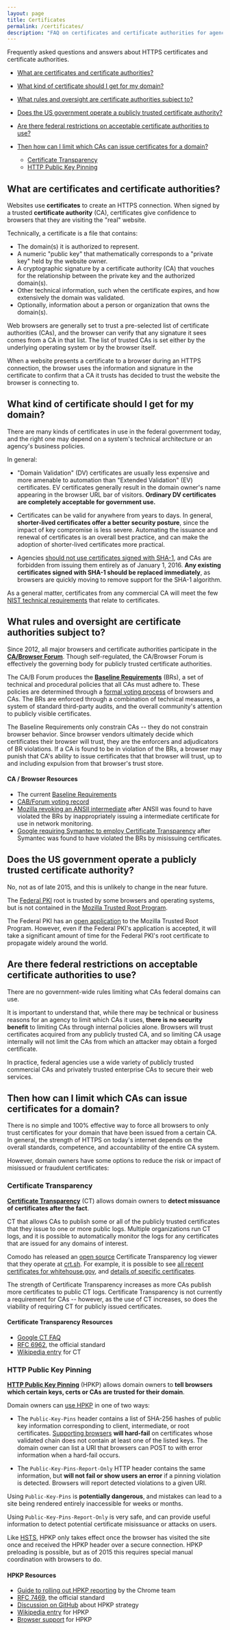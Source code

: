 ```yaml
---
layout: page
title: Certificates
permalink: /certificates/
description: "FAQ on certificates and certificate authorities for agencies migrating to HTTPS."
---
```


Frequently asked questions and answers about HTTPS certificates and certificate authorities.

* [What are certificates and certificate authorities?](#what-are-certificates-and-certificate-authorities?)
* [What kind of certificate should I get for my domain?](#what-kind-of-certificate-should-i-get-for-my-domain?)
* [What rules and oversight are certificate authorities subject to?](#what-rules-and-oversight-are-certificate-authorities-subject-to?)
* [Does the US government operate a publicly trusted certificate authority?](#does-the-us-government-operate-a-publicly-trusted-certificate-authority?)
* [Are there federal restrictions on acceptable certificate authorities to use?](#are-there-federal-restrictions-on-acceptable-certificate-authorities-to-use?)
* [Then how can I limit which CAs can issue certificates for a domain?](#then-how-can-i-limit-which-cas-can-issue-certificates-for-a-domain?)

  * [Certificate Transparency](#certificate-transparency)
  * [HTTP Public Key Pinning](#http-public-key-pinning)

## What are certificates and certificate authorities?

Websites use **certificates** to create an HTTPS connection. When signed by a trusted **certificate authority** (CA), certificates give confidence to browsers that they are visiting the "real" website.

Technically, a certificate is a file that contains:

* The domain(s) it is authorized to represent.
* A numeric "public key" that mathematically corresponds to a "private key" held by the website owner.
* A cryptographic signature by a certificate authority (CA) that vouches for the relationship between the private key and the authorized domain(s).
* Other technical information, such when the certificate expires, and how extensively the domain was validated.
* Optionally, information about a person or organization that owns the domain(s).

Web browsers are generally set to trust a pre-selected list of certificate authorities (CAs), and the browser can verify that any signature it sees comes from a CA in that list. The list of trusted CAs is set either by the underlying operating system or by the browser itself.

When a website presents a certificate to a browser during an HTTPS connection, the browser uses the information and signature in the certificate to confirm that a CA it trusts has decided to trust the website the browser is connecting to.

## What kind of certificate should I get for my domain?

There are many kinds of certificates in use in the federal government today, and the right one may depend on a system's technical architecture or an agency's business policies.

In general:

* "Domain Validation" (DV) certificates are usually less expensive and more amenable to automation than "Extended Validation" (EV) certificates. EV certificates generally result in the domain owner's name appearing in the browser URL bar of visitors. **Ordinary DV certificates are completely acceptable for government use.**

* Certificates can be valid for anywhere from years to days. In general, **shorter-lived certificates offer a better security posture**, since the impact of key compromise is less severe. Automating the issuance and renewal of certificates is an overall best practice, and can make the adoption of shorter-lived certificates more practical.

* Agencies [should not use certificates signed with SHA-1](/technical-guidelines/#signature-algorithms), and CAs are forbidden from issuing them entirely as of January 1, 2016. **Any existing certificates signed with SHA-1 should be replaced immediately**, as browsers are quickly moving to remove support for the SHA-1 algorithm.

As a general matter, certificates from any commercial CA will meet the few [NIST technical requirements](http://nvlpubs.nist.gov/nistpubs/SpecialPublications/NIST.SP.800-52r1.pdf) that relate to certificates.

## What rules and oversight are certificate authorities subject to?

Since 2012, all major browsers and certificate authorities participate in the **[CA/Browser Forum](https://cabforum.org)**. Though self-regulated, the CA/Browser Forum is effectively the governing body for publicly trusted certificate authorities.

The CA/B Forum produces the **[Baseline Requirements](https://cabforum.org/baseline-requirements-documents/)** (BRs), a set of technical and procedural policies that all CAs must adhere to. These policies are determined through a [formal voting process](https://cabforum.org/ballots/) of browsers and CAs. The BRs are enforced through a combination of technical measures, a system of standard third-party audits, and the overall community's attention to publicly visible certificates.

The Baseline Requirements only constrain CAs -- they do not constrain browser behavior. Since browser vendors ultimately decide which certificates their browser will trust, they are the enforcers and adjudicators of BR violations. If a CA is found to be in violation of the BRs, a browser may punish that CA's ability to issue certificates that that browser will trust, up to and including expulsion from that browser's trust store.

#### CA / Browser Resources

* The current [Baseline Requirements](https://cabforum.org/baseline-requirements-documents/)
* [CAB/Forum voting record](https://cabforum.org/ballots/)
* [Mozilla revoking an ANSII intermediate](https://blog.mozilla.org/security/2013/12/09/revoking-trust-in-one-anssi-certificate/) after ANSII was found to have violated the BRs by inappropriately issuing a intermediate certificate for use in network monitoring.
* [Google requiring Symantec to employ Certificate Transparency](https://googleonlinesecurity.blogspot.com/2015/10/sustaining-digital-certificate-security.html) after Symantec was found to have violated the BRs by misissuing certificates.

## Does the US government operate a publicly trusted certificate authority?

No, not as of late 2015, and this is unlikely to change in the near future.

The [Federal PKI](http://www.idmanagement.gov/federal-public-key-infrastructure) root is trusted by some browsers and operating systems, but is not contained in the [Mozilla Trusted Root Program](https://www.mozilla.org/en-US/about/governance/policies/security-group/certs/policy/).

The Federal PKI has an [open application](https://bugzilla.mozilla.org/show_bug.cgi?id=478418) to the Mozilla Trusted Root Program. However, even if the Federal PKI's application is accepted, it will take a significant amount of time for the Federal PKI's root certificate to propagate widely around the world.

## Are there federal restrictions on acceptable certificate authorities to use?

There are no government-wide rules limiting what CAs federal domains can use.

It is important to understand that, while there may be technical or business reasons for an agency to limit which CAs it uses, **there is no security benefit** to limiting CAs through internal policies alone. Browsers will trust certificates acquired from any publicly trusted CA, and so limiting CA usage internally will not limit the CAs from which an attacker may obtain a forged certificate.

In practice, federal agencies use a wide variety of publicly trusted commercial CAs and privately trusted enterprise CAs to secure their web services.

## Then how can I limit which CAs can issue certificates for a domain?

There is no simple and 100% effective way to force all browsers to only trust certificates for your domain that have been issued from a certain CA. In general, the strength of HTTPS on today's internet depends on the overall standards, competence, and accountability of the entire CA system.

However, domain owners have some options to reduce the risk or impact of misissued or fraudulent certificates:

### Certificate Transparency

**[Certificate Transparency](https://en.wikipedia.org/wiki/Certificate_Transparency)** (CT) allows domain owners to **detect missuance of certificates after the fact**.

CT that allows CAs to publish some or all of the publicly trusted certificates that they issue to one or more public logs. Multiple organizations run CT logs, and it is possible to automatically monitor the logs for any certificates that are issued for any domains of interest.

Comodo has released an [open source](https://github.com/crtsh) Certificate Transparency log viewer that they operate at [crt.sh](https://crt.sh). For example, it is possible to see [all recent certificates for whitehouse.gov](https://crt.sh/?q=whitehouse.gov), and [details of specific certificates](https://crt.sh/?id=7976268).

The strength of Certificate Transparency increases as more CAs publish more certificates to public CT logs. Certificate Transparency is not currently a requirement for CAs -- however, as the use of CT increases, so does the viability of requiring CT for publicly issued certificates.

#### Certificate Transparency Resources

* [Google CT FAQ](https://www.certificate-transparency.org/faq)
* [RFC 6962](https://tools.ietf.org/html/rfc6962), the official standard
* [Wikipedia entry](https://en.wikipedia.org/wiki/Certificate_Transparency) for CT

### HTTP Public Key Pinning

**[HTTP Public Key Pinning](https://en.wikipedia.org/wiki/HTTP_Public_Key_Pinning)** (HPKP) allows domain owners to **tell browsers which certain keys, certs or CAs are trusted for their domain**.

Domain owners can [use HPKP](https://developer.mozilla.org/en-US/docs/Web/Security/Public_Key_Pinning) in one of two ways:

* The `Public-Key-Pins` header contains a list of SHA-256 hashes of public key information corresponding to client, intermediate, or root certificates. [Supporting browsers](http://caniuse.com/#search=hpkp) **will hard-fail** on certificates whose validated chain does not contain at least one of the listed keys. The domain owner can list a URI that browsers can POST to with error information when a hard-fail occurs.

* The `Public-Key-Pins-Report-Only` HTTP header contains the same information, but **will not fail or show users an error** if a pinning violation is detected. Browsers will report detected violations to a given URI.

Using `Public-Key-Pins` is **potentially dangerous**, and mistakes can lead to a site being rendered entirely inaccessible for weeks or months.

Using `Public-Key-Pins-Report-Only` is very safe, and can provide useful information to detect potential certificate misissuance or attacks on users.

Like [HSTS](/hsts/), HPKP only takes effect once the browser has visited the site once and received the HPKP header over a secure connection. HPKP preloading is possible, but as of 2015 this requires special manual coordination with browsers to do.

#### HPKP Resources

* [Guide to rolling out HPKP reporting](https://developers.google.com/web/updates/2015/09/HPKP-reporting-with-chrome-46?hl=en) by the Chrome team
* [RFC 7469](https://tools.ietf.org/html/rfc7469), the official standard
* [Discussion on GitHub](https://github.com/SSLMate/sslmate/issues/10) about HPKP strategy
* [Wikipedia entry](https://en.wikipedia.org/wiki/HTTP_Public_Key_Pinning) for HPKP
* [Browser support](http://caniuse.com/#search=hpkp) for HPKP

